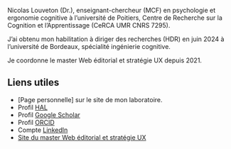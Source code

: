 

Nicolas Louveton (Dr.), enseignant-chercheur (MCF) en psychologie et ergonomie cognitive à l’université de Poitiers, Centre de Recherche sur la Cognition et l’Apprentissage (CeRCA UMR CNRS 7295).

J’ai obtenu mon habilitation à diriger des recherches (HDR) en juin 2024 à l’université de Bordeaux, spécialité ingénierie cognitive.

Je coordonne le master Web éditorial et stratégie UX depuis 2021.

## Liens utiles

- [Page personnelle] sur le site de mon laboratoire.
- Profil [HAL](https://cv.hal.science/nicolas-louveton)
- Profil [Google Scholar](https://scholar.google.com/citations?user=2898Rz8AAAAJ&hl=fr)
- Profil [ORCID](https://orcid.org/0000-0002-9021-2589)
- Compte [LinkedIn](https://www.linkedin.com/in/nicolas-louveton-83b0a2223)
- [Site du master Web éditorial et stratégie UX](#)

